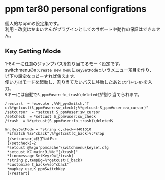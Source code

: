 # ppm tar80 personal configrations

個人的なppmの設定集です。  
利用・改変はかまいせんがプラグインとしてのサポートや動作の保証はできません。

## Key Setting Mode

1-8キーに任意のジャンプパスを割り当てるモード設定です。  
switchmenuの`0:Create new menu`に`KeySetMode`というメニュー項目を作り、  
以下の設定をコピーすれば使えます。  
使い方はモードを起動し、割り当てたいパスに移動したあと`Ctrl+<1-8>`を入力。  
`9`キーには自動で`S_ppm#user:fo_trash\deleted$`が割り当てられます。

```text
/restart  = *execute ,%%M_ppmSwitch,"?c:%*getcust(S_ppm#user:sw_check);%*getcust(S_ppm#user:sw_cursor)"
/setcursor  = *setcust S_ppm#user:sw_cursor
/setcheck  = *setcust S_ppm#user:sw_check
/trash  = %*getcust(S_ppm#user:fo_trash)\deleted$

&n:KeySetMode = *string o,cback=H401010
 *ifmatch %so"cback",%*getcust(C_back)%:*stop
 [/setcursor]=終了%btEsc
 [/setcheck]=2
 *setcust @%sgu'ppmcache'\switchmenu\keyset.cfg
 *setcust KC_main:9,%%j"[/trash]"
 *linemessage SetKey:9=[/trash]
 *string p,tempBg=%*getcust(C_back)
 *customize C_back=%so"cback"
 *mapkey use,K_ppmSwitchKey
 [/restart]
```
